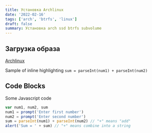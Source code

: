 ```yaml
---
title: Установка Archlinux
date: '2022-02-16'
tags: ['arch', 'btrfs', 'linux']
draft: false
summary: Установка arch ssd btrfs subvolume
---
```


## Загрузка образа

[Archlinux](https://archlinux.org/download/)

Sample of inline highlighting `sum = parseInt(num1) + parseInt(num2)`

## Code Blocks

Some Javascript code

```javascript
var num1, num2, sum
num1 = prompt('Enter first number')
num2 = prompt('Enter second number')
sum = parseInt(num1) + parseInt(num2) // "+" means "add"
alert('Sum = ' + sum) // "+" means combine into a string
```
